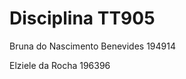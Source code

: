 <!DOCTYPE html>
<html>
<head>
<title> Atividade 1</title>
</head>
<body>
<h1>Disciplina TT905</h1>

<p>Bruna do Nascimento Benevides 194914</p>
<p>Elziele da Rocha 196396</p>
</body>
</html>
